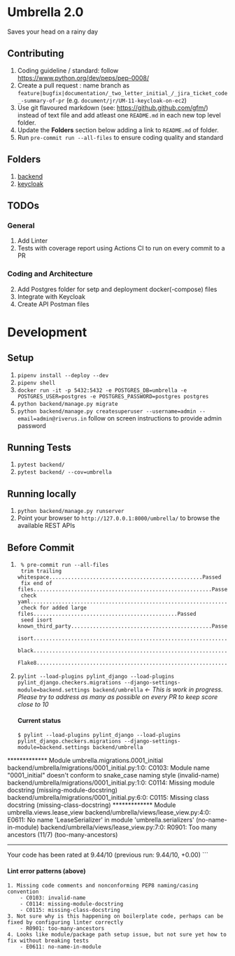# Umbrella 2.0

Saves your head on a rainy day

## Contributing

1. Coding guideline / standard: follow https://www.python.org/dev/peps/pep-0008/
2. Create a pull request : name branch as `feature|bugfix|documentation/_two_letter_initial_/_jira_ticket_code_-summary-of-pr` (e.g. `document/jr/UM-11-keycloak-on-ec2`)
3. Use git flavoured markdown (see: https://github.github.com/gfm/) instead of text file and add atleast one `README.md` in each new top level folder.
4. Update the **Folders** section below adding a link to `README.md` of folder.
5. Run `pre-commit run --all-files` to ensure coding quality and standard

## Folders

1. [backend](https://github.com/Riverus-Technologies/Umbrella/tree/main/backend)
2. [keycloak](https://github.com/Riverus-Technologies/Umbrella/tree/main/keycloak)

## TODOs

### General

1. Add Linter
2. Tests with coverage report using Actions CI to run on every commit to a PR

### Coding and Architecture

2. Add Postgres folder for setp and deployment docker(-compose) files
3. Integrate with Keycloak
4. Create API Postman files

# Development

## Setup

1. `pipenv install --deploy --dev`
2. `pipenv shell`
3. `docker run -it -p 5432:5432 -e POSTGRES_DB=umbrella -e POSTGRES_USER=postgres -e POSTGRES_PASSWORD=postgres postgres`
4. `python backend/manage.py migrate`
5. `python backend/manage.py createsuperuser --username=admin --email=admin@riverus.in` follow on screen instructions to provide admin password

## Running Tests

1. `pytest backend/`
2. `pytest backend/ --cov=umbrella`

## Running locally

1. `python backend/manage.py runserver`
2. Point your browser to `http://127.0.0.1:8000/umbrella/` to browse the available REST APIs

## Before Commit

1. ```shell
    % pre-commit run --all-files
    trim trailing whitespace.................................................Passed
    fix end of files.........................................................Passed
    check yaml...............................................................Passed
    check for added large files..............................................Passed
    seed isort known_third_party.............................................Passed
    isort....................................................................Passed
    black....................................................................Passed
    Flake8...................................................................Passed
    ```
2. `pylint --load-plugins pylint_django --load-plugins pylint_django.checkers.migrations --django-settings-module=backend.settings backend/umbrella` _<- This is work in progress. Please try to address as many as possible on every PR to keep score close to 10_

   #### Current status
    ```shell
    $ pylint --load-plugins pylint_django --load-plugins pylint_django.checkers.migrations --django-settings-module=backend.settings backend/umbrella
************* Module umbrella.migrations.0001_initial
backend/umbrella/migrations/0001_initial.py:1:0: C0103: Module name "0001_initial" doesn't conform to snake_case naming style (invalid-name)
backend/umbrella/migrations/0001_initial.py:1:0: C0114: Missing module docstring (missing-module-docstring)
backend/umbrella/migrations/0001_initial.py:6:0: C0115: Missing class docstring (missing-class-docstring)
************* Module umbrella.views.lease_view
backend/umbrella/views/lease_view.py:4:0: E0611: No name 'LeaseSerializer' in module 'umbrella.serializers' (no-name-in-module)
backend/umbrella/views/lease_view.py:7:0: R0901: Too many ancestors (11/7) (too-many-ancestors)

------------------------------------------------------------------
Your code has been rated at 9.44/10 (previous run: 9.44/10, +0.00)
    ```

   #### Lint error patterns (above)
    1. Missing code comments and nonconforming PEP8 naming/casing convention
        - C0103: invalid-name
        - C0114: missing-module-docstring
        - C0115: missing-class-docstring
    3. Not sure why is this happening on boilerplate code, perhaps can be fixed by configuring linter correctly
        - R0901: too-many-ancestors
    4. Looks like module/package path setup issue, but not sure yet how to fix without breaking tests
        - E0611: no-name-in-module
